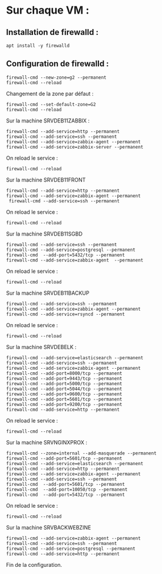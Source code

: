 ﻿# Sur chaque VM :
## Installation de firewalld :

    apt install -y firewalld

## Configuration de firewalld :

    firewall-cmd --new-zone=g2 --permanent
    firewall-cmd --reload

Changement de la zone par défaut : 

    firewall-cmd --set-default-zone=G2
    firewall-cmd --reload

Sur la machine SRVDEB11ZABBIX :

    firewall-cmd --add-service=http --permanent
    firewall-cmd --add-service=ssh --permanent
    firewall-cmd --add-service=zabbix-agent --permanent
    firewall-cmd --add-service=zabbix-server --permanent

On reload le service : 

    firewall-cmd --reload

Sur la machine SRVDEB11FRONT

    firewall-cmd --add-service=http --permanent
    firewall-cmd --add-service=zabbix-agent --permanent
     firewall-cmd --add-service=ssh --permanent

On reload le service : 

    firewall-cmd --reload

Sur la machine SRVDEB11SGBD 

    firewall-cmd --add-service=ssh --permanent
    firewall-cmd --add-service=postgresql --permanent
    firewall-cmd  --add-port=5432/tcp --permanent
    firewall-cmd --add-service=zabbix-agent  --permanent

On reload le service : 

    firewall-cmd --reload

Sur la machine SRVDEB11BACKUP 

    firewall-cmd --add-service=ssh --permanent
    firewall-cmd --add-service=zabbix-agent --permanent
    firewall-cmd --add-service=rsyncd --permanent

On reload le service : 

    firewall-cmd --reload

Sur la machine SRVDEBELK : 

    firewall-cmd --add-service=elasticsearch --permanent
    firewall-cmd --add-service=ssh --permanent
    firewall-cmd --add-service=zabbix-agent --permanent
    firewall-cmd --add-port=8000/tcp --permanent
    firewall-cmd --add-port=9443/tcp --permanent
    firewall-cmd --add-port=5000/tcp --permanent
    firewall-cmd --add-port=5044/tcp --permanent
    firewall-cmd --add-port=9600/tcp --permanent
    firewall-cmd --add-port=5601/tcp --permanent
    firewall-cmd --add-port=9200/tcp --permanent
    firewall-cmd --add-service=http --permanent

On reload le service : 

    firewall-cmd --reload

Sur la machine SRVNGINXPROX :

    firewall-cmd --zone=internal --add-masquerade --permanent
    firewall-cmd --add-port=5601/tcp --permanent
    firewall-cmd --add-service=elasticsearch --permanent
    firewall-cmd --add-service=http --permanent
    firewall-cmd --add-service=zabbix-agent --permanent
    firewall-cmd --add-service=ssh --permanent
    firewall-cmd  --add-port=5601/tcp --permanent
    firewall-cmd  --add-port=10050/tcp --permanent
    firewall-cmd  --add-port=5432/tcp --permanent

On reload le service : 

    firewall-cmd --reload

Sur la machine SRVBACKWEBZINE

    firewall-cmd --add-service=zabbix-agent --permanent
    firewall-cmd --add-service=ssh --permanent
    firewall-cmd --add-service=postgresql --permanent
    firewall-cmd --add-service=http --permanent
    
Fin de la configuration. 
